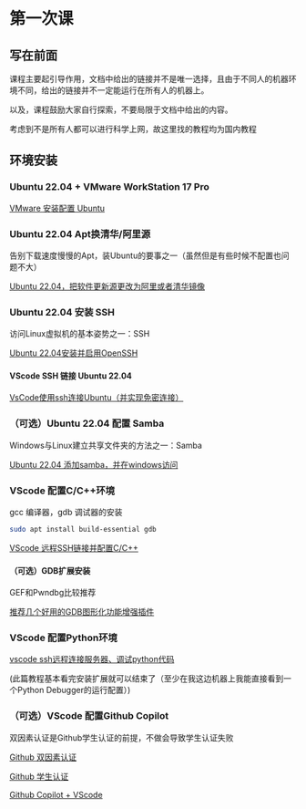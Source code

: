 # 第一次课
## 写在前面
课程主要起引导作用，文档中给出的链接并不是唯一选择，且由于不同人的机器环境不同，给出的链接并不一定能运行在所有人的机器上。

以及，课程鼓励大家自行探索，不要局限于文档中给出的内容。

考虑到不是所有人都可以进行科学上网，故这里找的教程均为国内教程

## 环境安装
### Ubuntu 22.04 + VMware WorkStation 17 Pro


[VMware 安装配置 Ubuntu](https://blog.csdn.net/m0_70885101/article/details/137694608)

### Ubuntu 22.04 Apt换清华/阿里源

告别下载速度慢慢的Apt，装Ubuntu的要事之一（虽然但是有些时候不配置也问题不大）

[Ubuntu 22.04，把软件更新源更改为阿里或者清华镜像](https://blog.csdn.net/cwjcw81/article/details/139604268)

### Ubuntu 22.04 安装 SSH

访问Linux虚拟机的基本姿势之一：SSH

[Ubuntu 22.04安装并启用OpenSSH](https://cn.linux-console.net/?p=14853)

#### VScode SSH 链接 Ubuntu 22.04

[VsCode使用ssh连接Ubuntu（并实现免密连接）](https://blog.csdn.net/qq_47771099/article/details/134477508)

### （可选）Ubuntu 22.04 配置 Samba

Windows与Linux建立共享文件夹的方法之一：Samba

[Ubuntu 22.04 添加samba，并在windows访问](https://blog.csdn.net/wkd_007/article/details/128908085)


### VScode 配置C/C++环境

gcc 编译器，gdb 调试器的安装
```bash
sudo apt install build-essential gdb
```
[VScode 远程SSH链接并配置C/C++](https://blog.csdn.net/QCZL_CC/article/details/141785594)

#### （可选）GDB扩展安装

GEF和Pwndbg比较推荐

[推荐几个好用的GDB图形化功能增强插件](https://www.cnblogs.com/liuhanxu/p/17011775.html)

### VScode 配置Python环境

[vscode ssh远程连接服务器、调试python代码](https://blog.csdn.net/weixin_41650348/article/details/120315582)

(此篇教程基本看完安装扩展就可以结束了（至少在我这边机器上我能直接看到一个Python Debugger的运行配置）)

### （可选）VScode 配置Github Copilot

双因素认证是Github学生认证的前提，不做会导致学生认证失败

[Github 双因素认证](https://www.cnblogs.com/johnnyzen/p/17880870.html)

[Github 学生认证](https://blog.csdn.net/cbetula/article/details/130276152)

[Github Copilot + VScode](https://blog.csdn.net/wtyuong/article/details/138155438)



